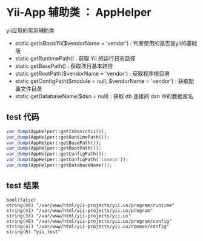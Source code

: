 # Yii-App 辅助类 ： AppHelper
yii应用的常用辅助类
- static getIsBasicYii($vendorName = 'vendor') : 判断使用的是否是yii的基础版
- static getRuntimePath() : 获取 Yii 的运行日志路径
- static getBasePath() : 获取项目基本路径
- static getRootPath($vendorName = 'vendor') : 获取程序根目录
- static getConfigPath($module = null, $vendorName = 'vendor') : 获取配置文件目录
- static getDatabaseName($dsn = null) : 获取 db 连接的 dsn 中的数据库名


## test 代码
```php
var_dump(AppHelper::getIsBasicYii());
var_dump(AppHelper::getRuntimePath());
var_dump(AppHelper::getBasePath());
var_dump(AppHelper::getRootPath());
var_dump(AppHelper::getConfigPath());
var_dump(AppHelper::getConfigPath('common'));
var_dump(AppHelper::getDatabaseName());
```

## test 结果
```text
bool(false)
string(49) "/var/www/html/yii-projects/yii.us/program/runtime"
string(41) "/var/www/html/yii-projects/yii.us/program"
string(33) "/var/www/html/yii-projects/yii.us"
string(48) "/var/www/html/yii-projects/yii.us/program/config"
string(47) "/var/www/html/yii-projects/yii.us/common/config"
string(8) "yii_test"
```